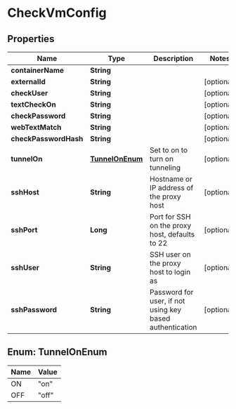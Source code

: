 

# CheckVmConfig

## Properties

Name | Type | Description | Notes
------------ | ------------- | ------------- | -------------
**containerName** | **String** |  | 
**externalId** | **String** |  |  [optional]
**checkUser** | **String** |  |  [optional]
**textCheckOn** | **String** |  |  [optional]
**checkPassword** | **String** |  |  [optional]
**webTextMatch** | **String** |  |  [optional]
**checkPasswordHash** | **String** |  |  [optional]
**tunnelOn** | [**TunnelOnEnum**](#TunnelOnEnum) | Set to on to turn on tunneling |  [optional]
**sshHost** | **String** | Hostname or IP address of the proxy host |  [optional]
**sshPort** | **Long** | Port for SSH on the proxy host, defaults to 22 |  [optional]
**sshUser** | **String** | SSH user on the proxy host to login as |  [optional]
**sshPassword** | **String** | Password for user, if not using key based authentication |  [optional]



## Enum: TunnelOnEnum

Name | Value
---- | -----
ON | &quot;on&quot;
OFF | &quot;off&quot;



